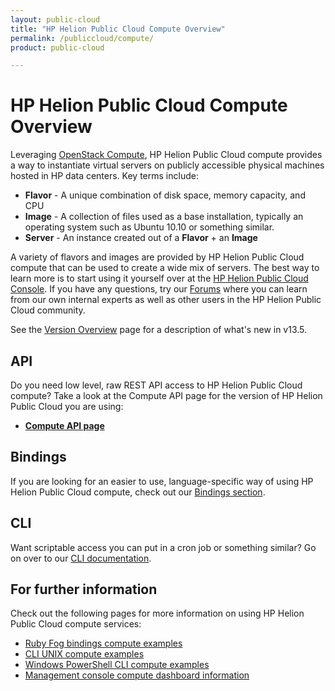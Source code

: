 ```yaml
---
layout: public-cloud
title: "HP Helion Public Cloud Compute Overview"
permalink: /publiccloud/compute/
product: public-cloud 

---
```

<!--PUBLISHED-->
# HP Helion Public Cloud Compute Overview

<!-- <iframe src="http://player.vimeo.com/video/33922384?title=0&amp;byline=0&amp;portrait=0" width="580" height="420" frameborder="0"> </iframe> -->

Leveraging [OpenStack Compute](http://openstack.org/projects/compute/), HP Helion Public Cloud compute provides a way to instantiate virtual servers on publicly accessible physical machines hosted in HP data centers.  Key terms include:

* **Flavor** - A unique combination of disk space, memory capacity, and CPU
* **Image** - A collection of files used as a base installation, typically an operating system such as Ubuntu 10.10 or something similar.
* **Server** - An instance created out of a **Flavor** + an **Image**

A variety of flavors and images are provided by HP Helion Public Cloud compute that can be used to create a wide mix of servers.  The best way to learn more is to start using it yourself over at the [HP Helion Public Cloud Console](https://horizon.hpcloud.com/).  If you have any questions, try our [Forums](https://community.hpcloud.com) where you can learn from our own internal experts as well as other users in the HP Helion Public Cloud community.

See the [Version Overview](/publiccloud/version-overview) page for a description of what's new in v13.5.

## API
Do you need low level, raw REST API access to HP Helion Public Cloud compute?  Take a look at the Compute API page for the version of HP Helion Public Cloud you are using:

* [**Compute API page**](/publiccloud/api/compute)

## Bindings
If you are looking for an easier to use, language-specific way of using HP Helion Public Cloud compute, check out our [Bindings section](/bindings).

## CLI
Want scriptable access you can put in a cron job or something similar?  Go on over to our [CLI documentation](/publiccloud/cli).

## For further information

Check out the following pages for more information on using HP Helion Public Cloud compute services:

* [Ruby Fog bindings compute examples](/bindings/fog/compute/)
* [CLI UNIX compute examples](/cli/unix/compute/)
* [Windows PowerShell CLI compute examples](/cli/windows/compute/)
* [Management console compute dashboard information](/mc/compute/)
